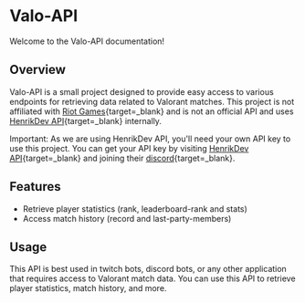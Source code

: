 # Valo-API

Welcome to the Valo-API documentation!

## Overview

Valo-API is a small project designed to provide easy access to various endpoints for retrieving data related to Valorant matches. This project is not affiliated with [Riot Games](https://www.riotgames.com/){target=_blank} and is not an official API and uses [HenrikDev API](https://henrikdev.xyz/){target=_blank} internally.

Important: As we are using HenrikDev API, you'll need your own API key to use this project. You can get your API key by visiting [HenrikDev API](https://henrikdev.xyz/){target=_blank} and joining their [discord](https://discord.com/invite/b5FmTqG){target=_blank}.


## Features

- Retrieve player statistics (rank, leaderboard-rank and stats)
- Access match history (record and last-party-members)

## Usage

This API is best used in twitch bots, discord bots, or any other application that requires access to Valorant match data. You can use this API to retrieve player statistics, match history, and more.